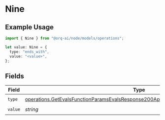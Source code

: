 # Nine

## Example Usage

```typescript
import { Nine } from "@orq-ai/node/models/operations";

let value: Nine = {
  type: "ends_with",
  value: "<value>",
};
```

## Fields

| Field                                                                                                                                                                                          | Type                                                                                                                                                                                           | Required                                                                                                                                                                                       | Description                                                                                                                                                                                    |
| ---------------------------------------------------------------------------------------------------------------------------------------------------------------------------------------------- | ---------------------------------------------------------------------------------------------------------------------------------------------------------------------------------------------- | ---------------------------------------------------------------------------------------------------------------------------------------------------------------------------------------------- | ---------------------------------------------------------------------------------------------------------------------------------------------------------------------------------------------- |
| `type`                                                                                                                                                                                         | [operations.GetEvalsFunctionParamsEvalsResponse200ApplicationJSONResponseBodyData5Type](../../models/operations/getevalsfunctionparamsevalsresponse200applicationjsonresponsebodydata5type.md) | :heavy_check_mark:                                                                                                                                                                             | N/A                                                                                                                                                                                            |
| `value`                                                                                                                                                                                        | *string*                                                                                                                                                                                       | :heavy_check_mark:                                                                                                                                                                             | N/A                                                                                                                                                                                            |
